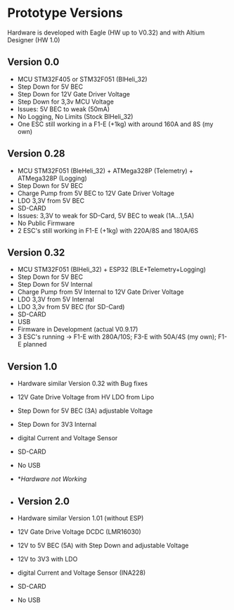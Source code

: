 # Prototype Versions

Hardware is developed with Eagle (HW up to V0.32) and with Altium Designer (HW 1.0)

## Version 0.0
- MCU STM32F405 or STM32F051 (BlHeli_32)
- Step Down for 5V BEC
- Step Down for 12V Gate Driver Voltage
- Step Down for 3,3v MCU Voltage
- Issues: 5V BEC to weak (50mA)
- No Logging, No Limits (Stock BlHeli_32)
- One ESC still working in a F1-E (+1kg) with around 160A and 8S (my own)

## Version 0.28
- MCU STM32F051 (BleHeli_32) + ATMega328P (Telemetry) + ATMega328P (Logging)
- Step Down for 5V BEC
- Charge Pump from 5V BEC to 12V Gate Driver Voltage
- LDO 3,3V from 5V BEC
- SD-CARD
- Issues: 3,3V to weak for SD-Card, 5V BEC to weak (1A...1,5A)
- No Public Firmware
- 2 ESC's still working in F1-E (+1kg) with 220A/8S and 180A/6S

## Version 0.32
- MCU STM32F051 (BlHeli_32) + ESP32 (BLE+Telemetry+Logging)
- Step Down for 5V BEC
- Step Down for 5V Internal
- Charge Pump from 5V Internal to 12V Gate Driver Voltage
- LDO 3,3V from 5V Internal
- LDO 3,3v from 5V BEC (for SD-Card)
- SD-CARD
- USB
- Firmware in Development (actual V0.9.17)
- 3 ESC's running -> F1-E with 280A/10S; F3-E with 50A/4S (my own); F1-E planned

## Version 1.0
- Hardware similar Version 0.32 with Bug fixes
- 12V Gate Drive Voltage from HV LDO from Lipo
- Step Down for 5V BEC (3A) adjustable Voltage
- Step Down for 3V3 Internal
- digital Current and Voltage Sensor
- SD-CARD
- No USB
- **Hardware not Working*

- ## Version 2.0
- Hardware similar Version 1.01 (without ESP)
- 12V Gate Drive Voltage DCDC (LMR16030)
- 12V to 5V BEC (5A) with Step Down and adjustable Voltage
- 12V to 3V3 with LDO
- digital Current and Voltage Sensor (INA228)
- SD-CARD
- No USB




